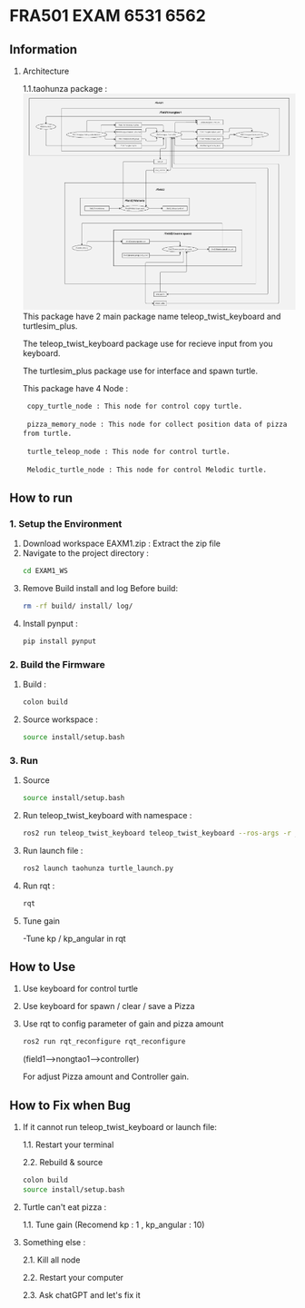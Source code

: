 # FRA501 EXAM 6531 6562

## Information
1. Architecture

    1.1.taohunza package :
    ![Alt text](architecture.png)
    This package have 2 main package name teleop_twist_keyboard and turtlesim_plus.
   
    The teleop_twist_keyboard package use for recieve input from you keyboard.

    The turtlesim_plus package use for interface and spawn turtle.

    This package have 4 Node :

        copy_turtle_node : This node for control copy turtle.
   
        pizza_memory_node : This node for collect position data of pizza from turtle. 

        turtle_teleop_node : This node for control turtle.

        Melodic_turtle_node : This node for control Melodic turtle.



## How to run

### 1. Setup the Environment
1. Download workspace EAXM1.zip :
    Extract the zip file
2. Navigate to the project directory :
    ```sh
    cd EXAM1_WS
    ```
3. Remove Build install and log Before build:
    ```sh
    rm -rf build/ install/ log/
    ```
4. Install pynput :
    ```sh
    pip install pynput
    ```
### 2. Build the Firmware
1. Build :
    ```sh
    colon build
    ``` 
2. Source workspace :
    ```sh
    source install/setup.bash 
    ```
### 3. Run
1. Source
    ```sh
    source install/setup.bash 
    ```
2. Run teleop_twist_keyboard with namespace :
    ```sh
    ros2 run teleop_twist_keyboard teleop_twist_keyboard --ros-args -r __ns:=/field1/nongtao1
    ```

3. Run launch file :
   ```sh
   ros2 launch taohunza turtle_launch.py
   ```
4. Run rqt :
   ```sh
   rqt
   ```
3. Tune gain
   
   -Tune kp / kp_angular in rqt


## How to Use

1. Use keyboard for control turtle
2. Use keyboard for spawn / clear / save a Pizza
3. Use rqt to config parameter of gain and pizza amount
   ```sh
   ros2 run rqt_reconfigure rqt_reconfigure
   ```
    (field1-->nongtao1-->controller)
   
   For adjust Pizza amount and Controller gain.

## How to Fix when Bug
1. If it cannot run teleop_twist_keyboard or launch file:
   
    1.1. Restart your terminal
   
    2.2. Rebuild & source
    ```sh
    colon build
    source install/setup.bash
    ```
2. Turtle can't eat pizza :
   
   1.1. Tune gain (Recomend kp : 1 , kp_angular : 10)
   
4. Something else :
   
   2.1. Kill all node
   
   2.2. Restart your computer
   
   2.3. Ask chatGPT and let's fix it

   



